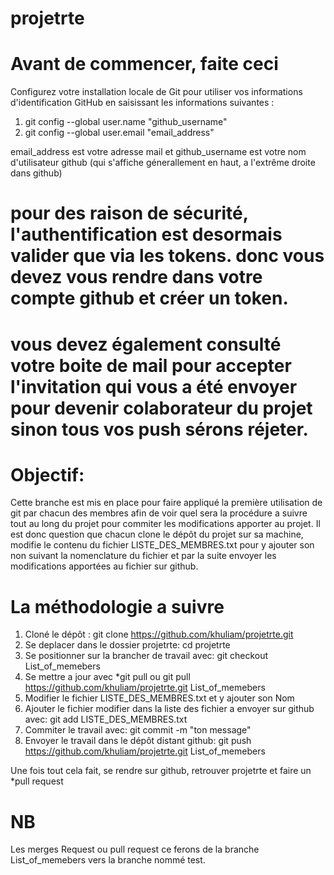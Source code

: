 # projetrte

# Avant de commencer, faite ceci
Configurez votre installation locale de Git pour utiliser vos informations d'identification GitHub en saisissant les informations suivantes :

1) git config --global user.name "github_username"
2) git config --global user.email "email_address"

email_address est votre adresse mail et github_username est votre nom d'utilisateur github (qui s'affiche génerallement en haut, a l'extrême droite dans github)

# pour des raison de sécurité, l'authentification est desormais valider que via les tokens. donc vous devez vous rendre dans votre compte github et créer un token. 
# vous devez également consulté votre boite de mail pour accepter l'invitation qui vous a été envoyer pour devenir colaborateur du projet sinon tous vos push sérons réjeter. 

# Objectif:
Cette branche est mis en place pour faire appliqué la première utilisation de git par chacun des membres afin de voir quel sera la procédure a suivre tout au long du projet pour commiter les modifications apporter au projet. Il est donc question que chacun clone le dépôt du projet sur sa machine, modifie le contenu du fichier LISTE_DES_MEMBRES.txt pour y ajouter son non suivant la nomenclature du fichier et par la suite envoyer les modifications apportées au fichier sur github.

# La méthodologie a suivre
1) Cloné le dépôt : git clone https://github.com/khuliam/projetrte.git
2) Se deplacer dans le dossier projetrte: cd projetrte
3) Se positionner sur la brancher de travail avec: git checkout List_of_memebers
4) Se mettre a jour avec *git pull ou git pull https://github.com/khuliam/projetrte.git List_of_memebers
5) Modifier le fichier LISTE_DES_MEMBRES.txt et y ajouter son Nom
6) Ajouter le fichier modifier dans la liste des fichier a envoyer sur github avec: git add LISTE_DES_MEMBRES.txt
7) Commiter le travail avec: git commit -m "ton message"
8) Envoyer le travail dans le dépôt distant github: git push https://github.com/khuliam/projetrte.git List_of_memebers

Une fois tout cela fait, se rendre sur github, retrouver projetrte et faire un *pull request

# NB
Les merges Request ou pull request ce ferons de la branche List_of_memebers vers la branche nommé test.

